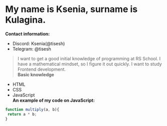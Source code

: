 # My name is Ksenia, surname is Kulagina.
**Contact information:**
* Discord: Ksenia(@tisesh)
* Telegram: @tisesh
> I want to get a good initial knowledge of programming at RS School. I have a mathematical mindset, so I figure it out quickly. I want to study Frontend development.  
__Basic knowledge__
* HTML
* CSS
* JavaScript  
__An example of my code on JavaScript:__
```javascript
function multiply(a, b){
 return a * b;
}
```
